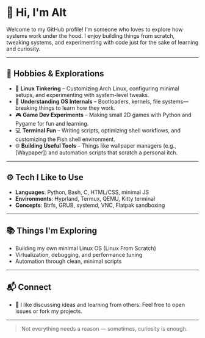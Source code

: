 # 👋 Hi, I'm Alt

Welcome to my GitHub profile! I’m someone who loves to explore how systems work under the hood. I enjoy building things from scratch, tweaking systems, and experimenting with code just for the sake of learning and curiosity.

---

## 🧩 Hobbies & Explorations

- 🐧 **Linux Tinkering** – Customizing Arch Linux, configuring minimal setups, and experimenting with system-level tweaks.
- 🧠 **Understanding OS Internals** – Bootloaders, kernels, file systems—breaking things to learn how they work.
- 🎮 **Game Dev Experiments** – Making small 2D games with Python and Pygame for fun and learning.
- 💻 **Terminal Fun** – Writing scripts, optimizing shell workflows, and customizing the Fish shell environment.
- 🌐 **Building Useful Tools** – Things like wallpaper managers (e.g., [Waypaper]) and automation scripts that scratch a personal itch.

---

## ⚙️ Tech I Like to Use

- **Languages**: Python, Bash, C, HTML/CSS, minimal JS
- **Environments**: Hyprland, Termux, QEMU, Kitty terminal
- **Concepts**: Btrfs, GRUB, systemd, VNC, Flatpak sandboxing

---

## 📚 Things I'm Exploring

- Building my own minimal Linux OS (Linux From Scratch)
- Virtualization, debugging, and performance tuning
- Automation through clean, minimal scripts

---

## 📬 Connect

- 💬 I like discussing ideas and learning from others. Feel free to open issues or fork my projects.

---

> Not everything needs a reason — sometimes, curiosity is enough.
